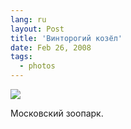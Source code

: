 ```yaml
---
lang: ru
layout: Post
title: 'Винторогий козёл'
date: Feb 26, 2008
tags:
  - photos
---
```


![](http://wow.sapegin.me/0v0U2W023w0h/sapegin-artem-20d-2008-02-24-473-7303.jpg)

Московский зоопарк.
